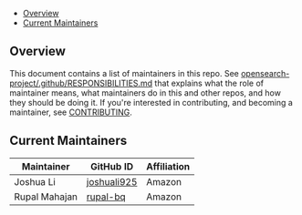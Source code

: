 - [Overview](#overview)
- [Current Maintainers](#current-maintainers)

## Overview

This document contains a list of maintainers in this repo. See [opensearch-project/.github/RESPONSIBILITIES.md](https://github.com/opensearch-project/.github/blob/main/RESPONSIBILITIES.md#maintainer-responsibilities) that explains what the role of maintainer means, what maintainers do in this and other repos, and how they should be doing it. If you're interested in contributing, and becoming a maintainer, see [CONTRIBUTING](CONTRIBUTING.md).

## Current Maintainers

| Maintainer             | GitHub ID                                         | Affiliation |
| ---------------------- | ------------------------------------------------- | ----------- |
| Joshua Li              | [joshuali925](https://github.com/joshuali925)     | Amazon      |
| Rupal Mahajan          | [rupal-bq](https://github.com/rupal-bq)           | Amazon      |